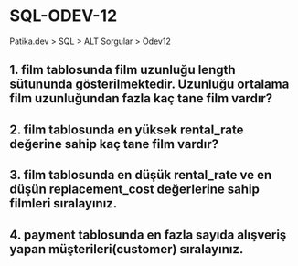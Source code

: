 # SQL-ODEV-12
Patika.dev > SQL > ALT Sorgular > Ödev12

## 1. film tablosunda film uzunluğu length sütununda gösterilmektedir. Uzunluğu ortalama film uzunluğundan fazla kaç tane film vardır?



## 2. film tablosunda en yüksek rental_rate değerine sahip kaç tane film vardır?



## 3. film tablosunda en düşük rental_rate ve en düşün replacement_cost değerlerine sahip filmleri sıralayınız.



## 4. payment tablosunda en fazla sayıda alışveriş yapan müşterileri(customer) sıralayınız.


